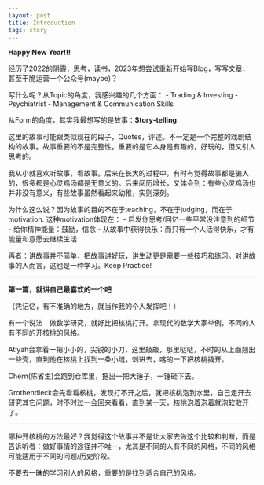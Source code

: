 ```yaml
---
layout: post
title: Introduction
tags: story
---
```


**Happy New Year!!!**

经历了2022的阴霾，思考，读书，2023年想尝试重新开始写Blog，写写文章，甚至干脆运营一个公众号(maybe)？

写什么呢？从Topic的角度，我感兴趣的几个方面：
    - Trading & Investing
    - Psychiatrist
    - Management & Communication Skills

从Form的角度，其实我最想写的是故事：**Story-telling**. 

这里的故事可能跟类似现在的段子，Quotes，评述。不一定是一个完整的戏剧结构的故事。故事重要的不是完整性，重要的是它本身是有趣的，好玩的，但又引人思考的。

我从小就喜欢听故事，看故事。后来在长大的过程中，有时有觉得故事都是骗人的，很多都是心灵鸡汤都是无意义的。后来阅历增长，又体会到：有些心灵鸡汤也并非没有意义，有些故事虽然看起来幼稚，实则深刻。

为什么这么说？因为故事的目的不在于teaching，不在于judging，而在于motivation. 这种motivation体现在：
    - 启发你思考/回忆一些平常没注意到的细节
    - 给你精神能量：鼓励，信念
    - 从故事中获得快乐：而只有一个人活得快乐，才有能量和意愿去继续生活

再者：讲故事并不简单，把故事讲好玩，讲生动更是需要一些技巧和练习。对讲故事的人而言，这也是一种学习。Keep Practice!

---

**第一篇，就讲自己最喜欢的一个吧**

（凭记忆，有不准确的地方，就当作我的个人发挥吧！）

有一个说法：做数学研究，就好比把核桃打开。拿现代的数学大家举例，不同的人有不同的开核桃的风格。

Atiyah会拿着一把小小的，尖锐的小刀，这里敲敲，那里哒哒，不时的从上面翘出一些壳，直到他在核桃上找到一条小缝，刺进去，喀的一下把核桃撬开。

Chern(陈省生)会跑到仓库里，拖出一把大锤子，一锤砸下去。

Grothendieck会先看看核桃，发现打不开之后，就把核桃泡到水里，自己走开去研究其它问题，时不时过一会回来看看，直到某一天，核桃泡着泡着就泡软散开了。

---

哪种开核桃的方法最好？我觉得这个故事并不是让大家去做这个比较和判断，而是告诉听者：做好事情的途径并不唯一，尤其是不同的人有不同的风格，不同的风格可能适用于不同的问题/历史阶段。

不要去一昧的学习别人的风格，重要的是找到适合自己的风格。